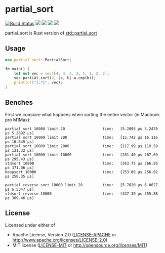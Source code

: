 # partial_sort

[![Build Status](https://github.com/sundy-li/partial_sort/actions/workflows/Build.yml/badge.svg)](https://github.com/sundy-li/partial_sort/actions/workflows/Build.yml)
[![](http://meritbadge.herokuapp.com/partial_sort)](https://crates.io/crates/partial_sort)
[![](https://img.shields.io/crates/d/partial_sort.svg)](https://crates.io/crates/partial_sort)
[![](https://img.shields.io/crates/dv/partial_sort.svg)](https://crates.io/crates/partial_sort)
[![](https://docs.rs/partial_sort/badge.svg)](https://docs.rs/partial_sort/)


partial_sort is Rust version of [std::partial_sort](https://en.cppreference.com/w/cpp/algorithm/partial_sort)

## Usage

```rust 
use partial_sort::PartialSort;

fn main() {
    let mut vec = vec![4, 4, 3, 3, 1, 1, 2, 2];
    vec.partial_sort(4, |a, b| a.cmp(b));
    println!("{:?}", vec);
}

```


## Benches
First we compare what happens when sorting the entire vector (in Macbook pro M1Max):

```
partial sort 10000 limit 20                 time:   [5.2093 µs 5.2470 µs 5.2892 µs]
partial sort 10000 limit 200                time:   [15.742 µs 16.116 µs 16.645 µs]
partial sort 10000 limit 2000               time:   [117.99 µs 119.59 µs 121.32 µs]
partial sort 10000 limit 10000              time:   [281.40 µs 287.69 µs 295.43 µs]
stdsort 10000                               time:   [363.75 µs 366.93 µs 371.06 µs]
heapsort 10000                              time:   [253.89 µs 256.02 µs 258.35 µs]

partial reverse sort 10000 limit 20         time:   [5.7620 µs 6.0627 µs 6.5347 µs]
stdsort reverse 10000                       time:   [347.39 µs 355.88 µs 369.46 µs]
```


## License

Licensed under either of

* Apache License, Version 2.0 ([LICENSE-APACHE](LICENSE-APACHE) or http://www.apache.org/licenses/LICENSE-2.0)
* MIT license ([LICENSE-MIT](LICENSE-MIT) or http://opensource.org/licenses/MIT)
